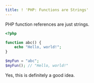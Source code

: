 ```yaml
---
title: ! 'PHP: Functions are Strings'
---
```


PHP function references are just strings.

```php
<?php

function abc() {
	echo "Hello, world!";
}

$myFun = "abc";
$myFun(); // "Hello, world!"
```

Yes, this is definitely a good idea.